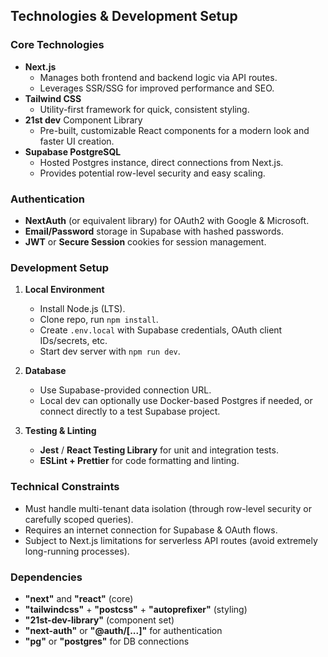## Technologies & Development Setup

### Core Technologies
- **Next.js**  
  - Manages both frontend and backend logic via API routes.  
  - Leverages SSR/SSG for improved performance and SEO.  
- **Tailwind CSS**  
  - Utility-first framework for quick, consistent styling.  
- **21st dev** Component Library  
  - Pre-built, customizable React components for a modern look and faster UI creation.  
- **Supabase PostgreSQL**  
  - Hosted Postgres instance, direct connections from Next.js.  
  - Provides potential row-level security and easy scaling.  

### Authentication
- **NextAuth** (or equivalent library) for OAuth2 with Google & Microsoft.  
- **Email/Password** storage in Supabase with hashed passwords.  
- **JWT** or **Secure Session** cookies for session management.

### Development Setup
1. **Local Environment**  
   - Install Node.js (LTS).  
   - Clone repo, run `npm install`.  
   - Create `.env.local` with Supabase credentials, OAuth client IDs/secrets, etc.  
   - Start dev server with `npm run dev`.  

2. **Database**  
   - Use Supabase-provided connection URL.  
   - Local dev can optionally use Docker-based Postgres if needed, or connect directly to a test Supabase project.  

3. **Testing & Linting**  
   - **Jest** / **React Testing Library** for unit and integration tests.  
   - **ESLint + Prettier** for code formatting and linting.  

### Technical Constraints
- Must handle multi-tenant data isolation (through row-level security or carefully scoped queries).  
- Requires an internet connection for Supabase & OAuth flows.  
- Subject to Next.js limitations for serverless API routes (avoid extremely long-running processes).  

### Dependencies
- **"next"** and **"react"** (core)  
- **"tailwindcss"** + **"postcss"** + **"autoprefixer"** (styling)  
- **"21st-dev-library"** (component set)  
- **"next-auth"** or **"@auth/[...]"** for authentication  
- **"pg"** or **"postgres"** for DB connections
